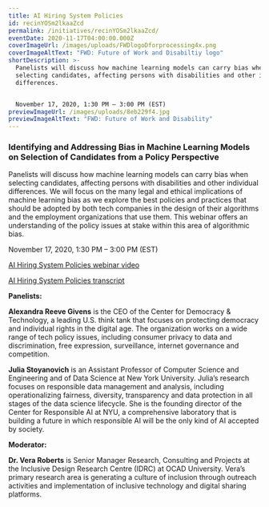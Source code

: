 ```yaml
---
title: AI Hiring System Policies
id: recinYOSm2lkaaZcd
permalink: /initiatives/recinYOSm2lkaaZcd/
eventDate: 2020-11-17T04:00:00.000Z
coverImageUrl: /images/uploads/FWDlogoDforprocessing4x.png
coverImageAltText: "FWD: Future of Work and Disabiltiy logo"
shortDescription: >-
  Panelists will discuss how machine learning models can carry bias when
  selecting candidates, affecting persons with disabilities and other individual
  differences.


  November 17, 2020, 1:30 PM – 3:00 PM (EST)
previewImageUrl: /images/uploads/8eb229f4.jpg
previewImageAltText: "FWD: Future of Work and Disability"
---
```

### **Identifying and Addressing Bias in Machine Learning Models on Selection of Candidates from a Policy Perspective**

Panelists will discuss how machine learning models can carry bias when selecting candidates, affecting persons with disabilities and other individual differences. We will focus on the many legal and ethical implications of machine learning bias as we explore the best policies and practices that should be adopted by both tech companies in the design of their algorithms and the employment organizations that use them. This webinar offers an understanding of the policy issues at stake within this area of algorithmic bias.

November 17, 2020, 1:30 PM – 3:00 PM (EST)

[AI Hiring System Policies webinar video](https://youtu.be/Tq230FBgoiU)

[AI Hiring System Policies transcript](https://wecount-cms.inclusivedesign.ca/wp-content/uploads/2021/03/Future-of-Work_AI-Hiring-System-Policies_Nov-17_Transcript.docx)

**Panelists:**

**Alexandra Reeve Givens** is the CEO of the Center for Democracy & Technology, a leading U.S. think tank that focuses on protecting democracy and individual rights in the digital age. The organization works on a wide range of tech policy issues, including consumer privacy to data and discrimination, free expression, surveillance, internet governance and competition.

**Julia Stoyanovich** is an Assistant Professor of Computer Science and Engineering and of Data Science at New York University. Julia’s research focuses on responsible data management and analysis, including operationalizing fairness, diversity, transparency and data protection in all stages of the data science lifecycle. She is the founding director of the Center for Responsible AI at NYU, a comprehensive laboratory that is building a future in which responsible AI will be the only kind of AI accepted by society.

**Moderator:**

**Dr. Vera Roberts** is Senior Manager Research, Consulting and Projects at the Inclusive Design Research Centre (IDRC) at OCAD University. Vera’s primary research area is generating a culture of inclusion through outreach activities and implementation of inclusive technology and digital sharing platforms.
